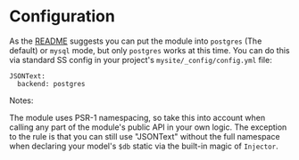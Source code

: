 # Configuration

As the [README](../../README.md) suggests you can put the module into `postgres` (The default) or `mysql` mode, but only `postgres` works at this time. You can
do this via standard SS config in your project's `mysite/_config/config.yml` file:

    JSONText:
      backend: postgres


Notes: 

The module uses PSR-1 namespacing, so take this into account when calling any part of the module's public API in your own logic.
The exception to the rule is that you can still use "JSONText" without the full namespace when declaring your model's `$db` static
via the built-in magic of `Injector`.
